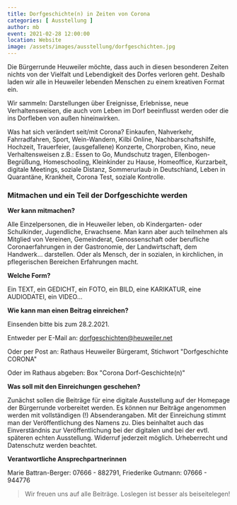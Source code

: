 ```yaml
---
title: Dorfgeschichte(n) in Zeiten von Corona
categories: [ Ausstellung ]
author: mb
event: 2021-02-28 12:00:00
location: Website
image: /assets/images/ausstellung/dorfgeschichten.jpg
---
```

Die Bürgerrunde Heuweiler möchte, dass auch in diesen besonderen Zeiten nichts von der Vielfalt und Lebendigkeit des Dorfes verloren geht. Deshalb laden wir alle in Heuweiler lebenden Menschen zu einem kreativen Format ein.

Wir sammeln: Darstellungen über Ereignisse, Erlebnisse, neue Verhaltensweisen, die auch vom Leben im Dorf beeinflusst werden oder die ins Dorfleben von außen hineinwirken.

Was hat sich verändert seit/mit Corona? Einkaufen, Nahverkehr, Fahrradfahren, Sport, Wein-Wandern, Kilbi Online, Nachbarschaftshilfe, Hochzeit, Trauerfeier, (ausgefallene) Konzerte, Chorproben, Kino, neue Verhaltensweisen z.B.: Essen to Go, Mundschutz tragen, Ellenbogen-Begrüßung, Homeschooling, Kleinkinder zu Hause, Homeoffice, Kurzarbeit, digitale Meetings, soziale Distanz, Sommerurlaub in Deutschland, Leben in Quarantäne, Krankheit, Corona Test, soziale Kontrolle.

### Mitmachen und ein Teil der Dorfgeschichte werden

**Wer kann mitmachen?**

Alle Einzelpersonen, die in Heuweiler leben, ob Kindergarten- oder Schulkinder, Jugendliche, Erwachsene. Man kann aber auch teilnehmen als Mitglied von Vereinen, Gemeinderat, Genossenschaft oder berufliche Coronaerfahrungen in der Gastronomie, der Landwirtschaft, dem Handwerk… darstellen. Oder als Mensch, der in sozialen, in kirchlichen, in pflegerischen Bereichen Erfahrungen macht.

**Welche Form?**

Ein TEXT, ein GEDICHT, ein FOTO, ein BILD, eine KARIKATUR, eine AUDIODATEI, ein VIDEO…

**Wie kann man einen Beitrag einreichen?**

Einsenden bitte bis zum 28.2.2021.

Entweder per E-Mail an: <dorfgeschichten@heuweiler.net>

Oder per Post an: Rathaus Heuweiler Bürgeramt, Stichwort "Dorfgeschichte CORONA"

Oder im Rathaus abgeben: Box "Corona Dorf-Geschichte(n)"

**Was soll mit den Einreichungen geschehen?**

Zunächst sollen die Beiträge für eine digitale Ausstellung auf der Homepage der Bürgerrunde vorbereitet werden. Es können nur Beiträge angenommen werden mit vollständigen (!) Absenderangaben.
Mit der Einreichung stimmt man der Veröffentlichung des Namens zu. Dies beinhaltet auch das Einverständnis zur Veröffentlichung bei der digitalen und bei der evtl. späteren echten Ausstellung. Widerruf jederzeit möglich. Urheberrecht und Datenschutz werden beachtet.

**Verantwortliche Ansprechpartnerinnen**

Marie Battran-Berger: 07666 - 882791, Friederike Gutmann: 07666 - 944776

> Wir freuen uns auf alle Beiträge. Loslegen ist besser als beiseitelegen!
